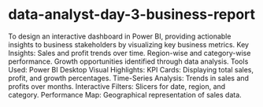 # data-analyst-day-3-business-report
To design an interactive dashboard in Power BI, providing actionable insights to business stakeholders by visualizing key business metrics.
Key Insights:
Sales and profit trends over time.
Region-wise and category-wise performance.
Growth opportunities identified through data analysis.
Tools Used:
Power BI Desktop
Visual Highlights:
KPI Cards: Displaying total sales, profit, and growth percentages.
Time-Series Analysis: Trends in sales and profits over months.
Interactive Filters: Slicers for date, region, and category.
Performance Map: Geographical representation of sales data.
